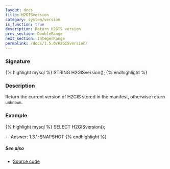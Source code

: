 ```yaml
---
layout: docs
title: H2GISversion
category: system/version
is_function: true
description: Return H2GIS version
prev_section: DoubleRange
next_section: IntegerRange
permalink: /docs/1.5.0/H2GISversion/
---
```


### Signature

{% highlight mysql %}
STRING H2GISversion();
{% endhighlight %}

### Description

Return the current version of H2GIS stored in the manifest, otherwise return `unknown`.


### Example

{% highlight mysql %}
SELECT H2GISversion();

-- Answer:
	1.3.1-SNAPSHOT
{% endhighlight %}

##### See also

* <a href="https://github.com/orbisgis/h2gis/blob/master/h2gis-functions/src/main/java/org/h2gis/functions/system/H2GISversion.java" target="_blank">Source code</a>
